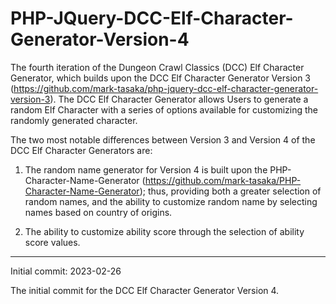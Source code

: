 # PHP-JQuery-DCC-Elf-Character-Generator-Version-4
The fourth iteration of the Dungeon Crawl Classics (DCC) Elf Character Generator, which builds upon the DCC Elf Character Generator Version 3 (https://github.com/mark-tasaka/php-jquery-dcc-elf-character-generator-version-3). The DCC Elf Character Generator allows Users to generate a random Elf Character with a series of options available for customizing the randomly generated character.

The two most notable differences between Version 3 and Version 4 of the DCC Elf Character Generators are:

1. The random name generator for Version 4 is built upon the PHP-Character-Name-Generator (https://github.com/mark-tasaka/PHP-Character-Name-Generator); thus, providing both a greater selection of random names, and the ability to customize random name by selecting names based on country of origins.

2. The ability to customize ability score through the selection of ability score values.


------------------

Initial commit: 2023-02-26

The initial commit for the DCC Elf Character Generator Version 4.

